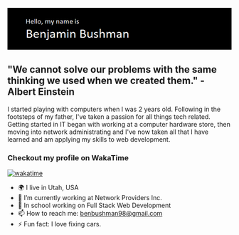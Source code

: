 ![read me banner.](./header.png)

## "We cannot solve our problems with the same thinking we used when we created them." - Albert Einstein

I started playing with computers when I was 2 years old. Following in the footsteps of my father, I've taken a passion for all things tech related. Getting started in IT began with working at a computer hardware store, then moving into network administrating and I've now taken all that I have learned and am applying my skills to web development.


### Checkout my profile on WakaTime
[![wakatime](https://wakatime.com/badge/user/d5bf7d44-40df-44fa-8584-1d216fc91153.svg)](https://wakatime.com/@d5bf7d44-40df-44fa-8584-1d216fc91153)

- 🌍 I live in Utah, USA
- 🔭 I’m currently working at Network Providers Inc.
- 💬 In school working on Full Stack Web Development
- 📫 How to reach me: benbushman98@gmail.com
- ⚡ Fun fact: I love fixing cars.

<script src="https://gist.github.com/benbushman98/c96e1f7babd92254181b2b8a16c96ef7.js"></script>
